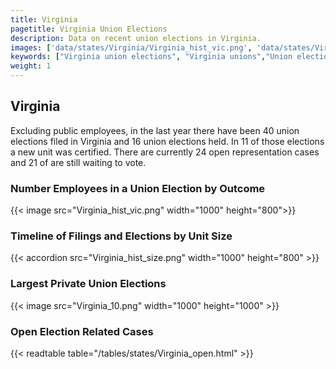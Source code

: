 ```yaml
---
title: Virginia
pagetitle: Virginia Union Elections
description: Data on recent union elections in Virginia.
images: ['data/states/Virginia/Virginia_hist_vic.png', 'data/states/Virginia/Virginia_hist_size.png', 'data/states/Virginia/Virginia_10.png']
keywords: ["Virginia union elections", "Virginia unions","Union elections"]
weight: 1
---
```

##  Virginia

Excluding public employees, in the last year there have been 40 union elections filed in Virginia and 16 union elections held. In 11 of those elections a new unit was certified. There are currently 24 open representation cases and 21 of are still waiting to vote.

### Number Employees in a Union Election by Outcome
{{< image src="Virginia_hist_vic.png" width="1000" height="800">}}

### Timeline of Filings and Elections by Unit Size
{{< accordion src="Virginia_hist_size.png" width="1000" height="800" >}}

### Largest Private Union Elections
{{< image src="Virginia_10.png" width="1000" height="1000"  >}}

### Open Election Related Cases
{{< readtable table="/tables/states/Virginia_open.html" >}}

